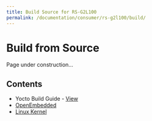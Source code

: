 ```yaml
---
title: Build Source for RS-G2L100
permalink: /documentation/consumer/rs-g2l100/build/
---
```

# Build from Source

Page under construction...

## Contents
- Yocto Build Guide - [View](/hardware-docs/files/RS-G2L100-software-userguide.pdf)
- [OpenEmbedded](oe.md)
- [Linux Kernel](kernel.md)
